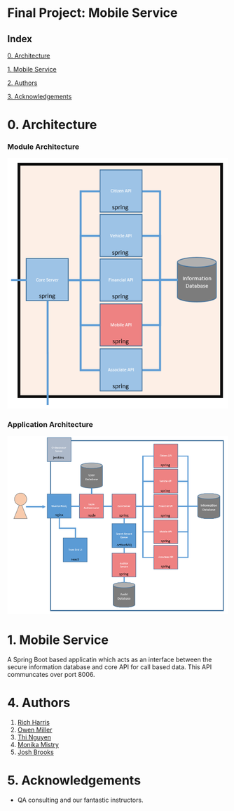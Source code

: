 # Final Project: Mobile Service

## Index
[0. Architecture](#arch)
   
[1. Mobile Service](#service)

[2. Authors](#auth)

[3. Acknowledgements](#ack)

<a name="arch"></a>
# 0. Architecture

### Module Architecture

![Module Architecture](/Documentation/Architecture/Modules/MobileAPI.png)

### Application Architecture

![Application Architecture](/Documentation/Architecture/Application.png)

<a name="service"></a>
# 1. Mobile Service

A Spring Boot based applicatin which acts as an interface between the secure information database and core API for call based data. This API communcates over port 8006.

<a name="auth"></a>
# 4. Authors

1. [Rich Harris](https://github.com/RJHarrisUK "Rich's GitHub")
2. [Owen Miller](https://github.com/biomiller "Owen's GitHub")
3. [Thi Nguyen](https://github.com/thi6 "Thi's GitHub")
4. [Monika Mistry](https://github.com/Monika-Mistry "Monika's GitHub")
5. [Josh Brooks](https://github.com/jjbrooks251 "Josh's Github")

<a name="ack"></a>
# 5. Acknowledgements

* QA consulting and our fantastic instructors.
